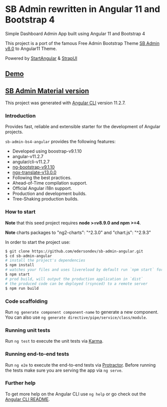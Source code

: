 # SB Admin rewritten in Angular 11 and Bootstrap 4

Simple Dashboard Admin App built using Angular 11 and Bootstrap 4

This project is a port of the famous Free Admin Bootstrap Theme [SB Admin v8.0](http://startbootstrap.com/template-overviews/sb-admin-2/) to Angular11 Theme.

Powered by [StartAngular](http://startangular.com/) & [StrapUI](http://strapui.com/)

## [Demo](http://rawgit.com/start-angular/SB-Admin-BS4-Angular-6/master/dist/)

## [SB Admin Material version](https://github.com/start-javascript/sb-admin-material)

This project was generated with [Angular CLI](https://github.com/angular/angular-cli) version 11.2.7.

### Introduction

Provides fast, reliable and extensible starter for the development of Angular projects.

`sb-admin-bs4-angular` provides the following features:

*   Developed using boostrap-v9.1.10
*   angular-v11.2.7
*   angular/cli-v11.2.7
*   [ng-bootstrap-v9.1.10](https://github.com/ng-bootstrap/)
*   [ngx-translate-v13.0.0](https://github.com/ngx-translate)
*   Following the best practices.
*   Ahead-of-Time compilation support.
*   Official Angular i18n support.
*   Production and development builds.
*   Tree-Shaking production builds.

### How to start

**Note** that this seed project requires **node >=v8.9.0 and npm >=4**.

**Note** charts packages to "ng2-charts": "^2.3.0" and "chart.js": "^2.9.3"

In order to start the project use:

```bash
$ git clone https://github.com/edersondev/sb-admin-angular.git
$ cd sb-admin-angular
# install the project's dependencies
$ npm install
# watches your files and uses livereload by default run `npm start` for a dev server. Navigate to `http://localhost:4200/`. The app will automatically reload if you change any of the source files.
$ npm start
# prod build, will output the production application in `dist`
# the produced code can be deployed (rsynced) to a remote server
$ npm run build
```

### Code scaffolding

Run `ng generate component component-name` to generate a new component. You can also use `ng generate directive/pipe/service/class/module`.

### Running unit tests

Run `ng test` to execute the unit tests via [Karma](https://karma-runner.github.io).

### Running end-to-end tests

Run `ng e2e` to execute the end-to-end tests via [Protractor](http://www.protractortest.org/).
Before running the tests make sure you are serving the app via `ng serve`.

### Further help

To get more help on the Angular CLI use `ng help` or go check out the [Angular CLI README](https://github.com/angular/angular-cli/blob/master/README.md).
